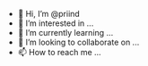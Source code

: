 - 👋 Hi, I’m @priind
- 👀 I’m interested in ...
- 🌱 I’m currently learning ...
- 💞️ I’m looking to collaborate on ...
- 📫 How to reach me ...

<!---
priind/priind is a ✨ special ✨ repository because its `README.md` (this file) appears on your GitHub profile.
You can click the Preview link to take a look at your changes.
--->
